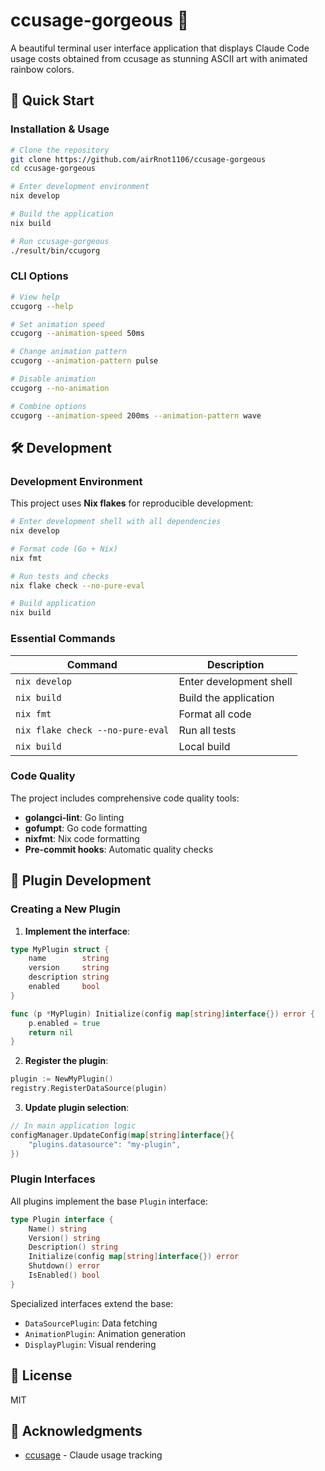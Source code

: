 # ccusage-gorgeous 🌈

A beautiful terminal user interface application that displays Claude Code usage costs obtained from ccusage as stunning ASCII art with animated rainbow colors.

## 🚀 Quick Start

### Installation & Usage

```bash
# Clone the repository
git clone https://github.com/airRnot1106/ccusage-gorgeous
cd ccusage-gorgeous

# Enter development environment
nix develop

# Build the application
nix build

# Run ccusage-gorgeous
./result/bin/ccugorg
```

### CLI Options

```bash
# View help
ccugorg --help

# Set animation speed
ccugorg --animation-speed 50ms

# Change animation pattern
ccugorg --animation-pattern pulse

# Disable animation
ccugorg --no-animation

# Combine options
ccugorg --animation-speed 200ms --animation-pattern wave
```

## 🛠️ Development

### Development Environment

This project uses **Nix flakes** for reproducible development:

```bash
# Enter development shell with all dependencies
nix develop

# Format code (Go + Nix)
nix fmt

# Run tests and checks
nix flake check --no-pure-eval

# Build application
nix build
```

### Essential Commands

| Command | Description |
|---------|-------------|
| `nix develop` | Enter development shell |
| `nix build` | Build the application |
| `nix fmt` | Format all code |
| `nix flake check --no-pure-eval` | Run all tests |
| `nix build` | Local build |

### Code Quality

The project includes comprehensive code quality tools:

- **golangci-lint**: Go linting
- **gofumpt**: Go code formatting
- **nixfmt**: Nix code formatting
- **Pre-commit hooks**: Automatic quality checks

## 🔧 Plugin Development

### Creating a New Plugin

1. **Implement the interface**:
```go
type MyPlugin struct {
    name        string
    version     string
    description string
    enabled     bool
}

func (p *MyPlugin) Initialize(config map[string]interface{}) error {
    p.enabled = true
    return nil
}
```

2. **Register the plugin**:
```go
plugin := NewMyPlugin()
registry.RegisterDataSource(plugin)
```

3. **Update plugin selection**:
```go
// In main application logic
configManager.UpdateConfig(map[string]interface{}{
    "plugins.datasource": "my-plugin",
})
```

### Plugin Interfaces

All plugins implement the base `Plugin` interface:

```go
type Plugin interface {
    Name() string
    Version() string
    Description() string
    Initialize(config map[string]interface{}) error
    Shutdown() error
    IsEnabled() bool
}
```

Specialized interfaces extend the base:
- `DataSourcePlugin`: Data fetching
- `AnimationPlugin`: Animation generation
- `DisplayPlugin`: Visual rendering

## 📄 License

MIT

## 🙏 Acknowledgments

- [ccusage](https://github.com/ccusage/ccusage) - Claude usage tracking
